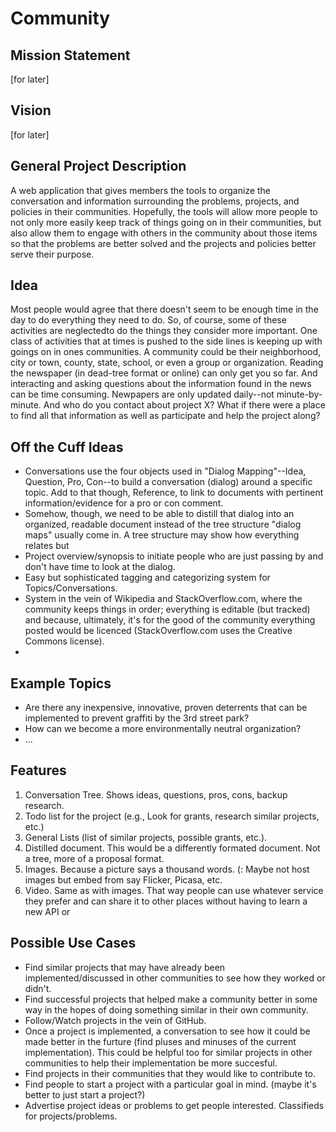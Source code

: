 Community
=========

Mission Statement
-----------------
[for later]

Vision
------
[for later]

General Project Description
---------------------------

A web application that gives members the tools to organize the conversation and information surrounding the problems, projects, and policies in their communities. Hopefully, the tools will allow more people to not only more easily keep track of things going on in their communities, but also allow them to engage with others in the community about those items so that the problems are better solved and the projects and policies better serve their purpose.

Idea
----

Most people would agree that there doesn't seem to be enough time in the day to do everything they need to do. So, of course, some of these activities are neglectedto do the things they consider more important. One class of activities that at times is pushed to the side lines is keeping up with goings on in ones communities. A community could be their neighborhood, city or town, county, state, school, or even a group or organization. Reading the newspaper (in dead-tree format or online) can only get you so far. And interacting and asking questions about the information found in the news can be time consuming. Newpapers are only updated daily--not minute-by-minute. And who do you contact about project X? What if there were a place to find all that information as well as participate and help the project along?


Off the Cuff Ideas
------------------

- Conversations use the four objects used in "Dialog Mapping"--Idea, Question, Pro, Con--to build a conversation (dialog) around a specific topic. Add to that though, Reference, to link to documents with pertinent information/evidence for a pro or con comment.
- Somehow, though, we need to be able to distill that dialog into an organized, readable document instead of the tree structure "dialog maps" usually come in. A tree structure may show how everything relates but 
- Project overview/synopsis to initiate people who are just passing by and don't have time to look at the dialog.
- Easy but sophisticated tagging and categorizing system for Topics/Conversations.
- System in the vein of Wikipedia and StackOverflow.com, where the community keeps things in order; everything is editable (but tracked) and because, ultimately, it's for the good of the community everything posted would be licenced (StackOverflow.com uses the Creative Commons license).
- 

Example Topics
--------------

 - Are there any inexpensive, innovative, proven deterrents that can be implemented to prevent graffiti by the 3rd street park?
 - How can we become a more environmentally neutral organization?
 - ...

Features
--------

1. Conversation Tree. Shows ideas, questions, pros, cons, backup research.
2. Todo list for the project (e.g., Look for grants, research similar projects, etc.)
3. General Lists (list of similar projects, possible grants, etc.).
4. Distilled document. This would be a differently formated document. Not a tree, more of a proposal format.
5. Images. Because a picture says a thousand words. (: Maybe not host images but embed from say Flicker, Picasa, etc.
6. Video. Same as with images. That way people can use whatever service they prefer and can share it to other places without having to learn a new API or 


Possible Use Cases
------------------

 - Find similar projects that may have already been implemented/discussed in other communities to see how they worked or didn't.
 - Find successful projects that helped make a community better in some way in the hopes of doing something similar in their own community. 
 - Follow/Watch projects in the vein of GitHub.
 - Once a project is implemented, a conversation to see how it could be made better in the furture (find pluses and minuses of the current implementation). This could be helpful too for similar projects in other communities to help their implementation be more succesful.
 - Find projects in their communities that they would like to contribute to.
 - Find people to start a project with a particular goal in mind. (maybe it's better to just start a project?)
 - Advertise project ideas or problems to get people interested. Classifieds for projects/problems.










